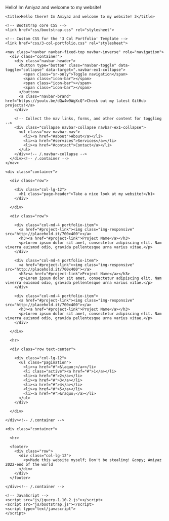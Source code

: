 Hello! Im Amiyaz and welcome to my website!
<html lang="en">
  <head>
    <meta charset="utf-8">
    <meta name="viewport" content="width=device-width, initial-scale=1.0">
    <meta name="description" content="">
    <meta name="author" content="">

    <title>Hello there! Im Amiyaz and welcome to my website! 3</title>

    <!-- Bootstrap core CSS -->
    <link href="css/bootstrap.css" rel="stylesheet">

    <!-- Custom CSS for the '3 Col Portfolio' Template -->
    <link href="css/3-col-portfolio.css" rel="stylesheet">
  </head>

  <body>

    <nav class="navbar navbar-fixed-top navbar-inverse" role="navigation">
      <div class="container">
        <div class="navbar-header">
          <button type="button" class="navbar-toggle" data-toggle="collapse" data-target=".navbar-ex1-collapse">
            <span class="sr-only">Toggle navigation</span>
            <span class="icon-bar"></span>
            <span class="icon-bar"></span>
            <span class="icon-bar"></span>
          </button>
          <a class="navbar-brand" href="https://youtu.be/dQw4w9WgXcQ">Check out my latest GitHub projects!</a>
        </div>

        <!-- Collect the nav links, forms, and other content for toggling -->
        <div class="collapse navbar-collapse navbar-ex1-collapse">
          <ul class="nav navbar-nav">
            <li><a href="#about">About</a></li>
            <li><a href="#services">Services</a></li>
            <li><a href="#contact">Contact</a></li>
          </ul>
        </div><!-- /.navbar-collapse -->
      </div><!-- /.container -->
    </nav>

    <div class="container">

      <div class="row">

        <div class="col-lg-12">
          <h1 class="page-header">Take a nice look at my website!</h1>
        </div>

      </div>

      <div class="row">

        <div class="col-md-4 portfolio-item">
          <a href="#project-link"><img class="img-responsive" src="http://placehold.it/700x400"></a>
          <h3><a href="#project-link">Project Name</a></h3>
          <p>Lorem ipsum dolor sit amet, consectetur adipiscing elit. Nam viverra euismod odio, gravida pellentesque urna varius vitae.</p>
        </div>

        <div class="col-md-4 portfolio-item">
          <a href="#project-link"><img class="img-responsive" src="http://placehold.it/700x400"></a>
          <h3><a href="#project-link">Project Name</a></h3>
          <p>Lorem ipsum dolor sit amet, consectetur adipiscing elit. Nam viverra euismod odio, gravida pellentesque urna varius vitae.</p>
        </div>

        <div class="col-md-4 portfolio-item">
          <a href="#project-link"><img class="img-responsive" src="http://placehold.it/700x400"></a>
          <h3><a href="#project-link">Project Name</a></h3>
          <p>Lorem ipsum dolor sit amet, consectetur adipiscing elit. Nam viverra euismod odio, gravida pellentesque urna varius vitae.</p>
        </div>

      </div>

      <hr>

      <div class="row text-center">
        
        <div class="col-lg-12">
          <ul class="pagination">
            <li><a href="#">&laquo;</a></li>
            <li class="active"><a href="#">1</a></li>
            <li><a href="#">2</a></li>
            <li><a href="#">3</a></li>
            <li><a href="#">4</a></li>
            <li><a href="#">5</a></li>
            <li><a href="#">&raquo;</a></li>
          </ul>        
        </div>

      </div>

    </div><!-- /.container -->

    <div class="container">

      <hr>

      <footer>
        <div class="row">
          <div class="col-lg-12">
            <p>Made this website myself; Don't be stealing! &copy; Amiyaz 2022-end of the world 
          </div>
        </div>
      </footer>
      
    </div><!-- /.container -->

    <!-- JavaScript -->
    <script src="js/jquery-1.10.2.js"></script>
    <script src="js/bootstrap.js"></script>
    <script type="text/javascript">
    </script>
  </body>

</html>
